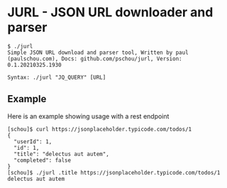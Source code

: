 # JURL - JSON URL downloader and parser

```
$ ./jurl
Simple JSON URL download and parser tool, Written by paul (paulschou.com), Docs: github.com/pschou/jurl, Version: 0.1.20210325.1930

Syntax: ./jurl "JQ_QUERY" [URL]
```

## Example

Here is an example showing usage with a rest endpoint
```
[schou]$ curl https://jsonplaceholder.typicode.com/todos/1
{
  "userId": 1,
  "id": 1,
  "title": "delectus aut autem",
  "completed": false
}
[schou]$ ./jurl .title https://jsonplaceholder.typicode.com/todos/1
delectus aut autem
```
